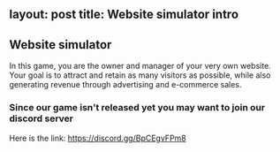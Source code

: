 layout: post
title: Website simulator intro
---
## Website simulator
In this game, you are the owner and manager of your very own website. Your goal is to attract and retain as many visitors as possible, while also generating revenue through advertising and e-commerce sales.
### Since our game isn't released yet you may want to join our discord server 
Here is the link: https://discord.gg/BpCEgvFPm8
